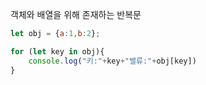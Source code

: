 
객체와 배열을 위해 존재하는 반복문

```js
let obj = {a:1,b:2};

for (let key in obj){
	console.log("키:"+key+"밸류:"+obj[key])
}
```
